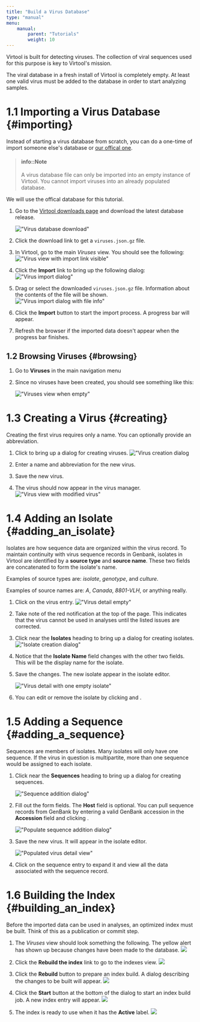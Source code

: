 ```yaml
---
title: "Build a Virus Database"
type: "manual"
menu:
    manual:
        parent: "Tutorials"
        weight: 10
---
```


Virtool is built for detecting viruses. The collection of viral sequences used for this purpose is key to Virtool's mission.

The viral database in a fresh install of Virtool is completely empty. At least one valid virus must be added to the database in order to start analyzing samples.

# 1.1 Importing a Virus Database {#importing}

Instead of starting a virus database from scratch, you can do a one-time of import someone else's database or [our offical one](https://www.virtool.ca/downloads).

> #### info::Note
> A virus database file can only be imported into an empty instance of Virtool. You cannot import viruses into an already populated database.

We will use the offical database for this tutorial.

1. Go to the [Virtool downloads page](https://www.virtool.ca/downloads) and download the latest database release.

   !["Virus database download"](/docs_images/virus_db_download.png)
   
2. Click the download link to get a ``viruses.json.gz`` file.

3. In Virtool, go to the main _Viruses_ view. You should see the following:
   !["Virus view with import link visible"](/docs_images/viruses_import_link.png)
   
4. Click the **Import** link to bring up the following dialog:
   !["Virus import dialog"](/docs_images/viruses_import_dialog_init.png)
   
5. Drag or select the downloaded ``viruses.json.gz`` file. Information about the contents of the file will be shown.
   !["Virus import dialog with file info"](/docs_images/viruses_import_dialog_info.png)
   
6. Click the <i class="i-checkmark"></i> **Import** button to start the import process. A progress bar will appear.

7. Refresh the browser if the imported data doesn't appear when the progress bar finishes.

## 1.2 Browsing Viruses {#browsing}

1. Go to **Viruses** in the main navigation menu
2. Since no viruses have been created, you should see something like this:

   !["Viruses view when empty"](/docs_images/viruses_browse_empty.png)

# 1.3 Creating a Virus {#creating}

Creating the first virus requires only a name. You can optionally provide an abbreviation.

1. Click <i class="vtfont i-new-entry"></i> to bring up a dialog for creating viruses.
   !["Virus creation dialog](/docs_images/viruses_create_ex.png)   
   
2. Enter a name and abbreviation for the new virus.

3. Save the new virus.

4. The virus should now appear in the virus manager.
   !["Virus view with modified virus"](/docs_images/viruses_browse_tmv.png)

# 1.4 Adding an Isolate {#adding_an_isolate}

Isolates are how sequence data are organized within the virus record. To maintain continuity with virus sequence records in Genbank, isolates in Virtool are identified by a **source type** and **source name**. These two fields are concatenated to form the isolate's name.

Examples of source types are: *isolate*, *genotype*, and *culture*.

Examples of source names are: *A*, *Canada*, *8801-VLH*, or anything really.

1. Click on the virus entry.
   !["Virus detail empty"](/docs_images/virus_tmv_empty.png)
   
2. Take note of the red notification at the top of the page. This indicates that the virus cannot be used in analyses until the listed issues are corrected.

3. Click <i class="vtfont i-new-entry"></i> near the **Isolates** heading to bring up a dialog for creating isolates.
   !["Isolate creation dialog"](/docs_images/viruses_isolates_create_ex.png)
   
4. Notice that the **Isolate Name** field changes with the other two fields. This will be the display name for the isolate.

5. Save the changes. The new isolate appear in the isolate editor.

   !["Virus detail with one empty isolate"](/docs_images/viruses_isolates_no_seq.png)
    
6. You can edit or remove the isolate by clicking <i class="vtfont i-pencil"></i> and <i class="vtfont i-remove"></i>.

# 1.5 Adding a Sequence {#adding_a_sequence}

Sequences are members of isolates. Many isolates will only have one sequence. If the virus in question is multipartite,  more than one sequence would be assigned to each isolate.

1. Click <i class="vtfont i-new-entry"></i> near the **Sequences** heading to bring up a dialog for creating sequences.

   !["Sequence addition dialog"](/docs_images/viruses_sequences_create.png)
   
2. Fill out the form fields. The **Host** field is optional. You can pull sequence records from GenBank by entering a valid GenBank accession in the **Accession** field and clicking <i class="vtfont i-wand"></i>.

   !["Populate sequence addition dialog"](/docs_images/viruses_sequences_create_ex.png)   
   
3. Save the new virus. It will appear in the isolate editor.

   !["Populated virus detail view"](/docs_images/viruses_isolates_has_seq.png)
     
4. Click on the sequence entry to expand it and view all the data associated with the sequence record.

# 1.6 Building the Index {#building_an_index}

Before the imported data can be used in analyses, an optimized index must be built. Think of this as a publication or commit step.

1. The _Viruses_ view should look something the following. The yellow alert has shown up because changes have been made to the database.
   ![](/docs_images/viruses_import_changed.png)
   
2. Click the **Rebuild the index** link to go to the indexes view.
   ![](/docs_images/indexes_alert.png)
   
3. Click the <i class="vtfont i-hammer"></i> **Rebuild** button to prepare an index build. A dialog describing the changes to be built will appear.
   ![](/docs_images/index_build_changes.png)
   
4. Click the <i class="vtfont i-hammer"></i> **Start** button at the bottom of the dialog to start an index build job. A new index entry will appear.
   ![](/docs_images/index_build_running.png)
   
5. The index is ready to use when it has the <i class="vtfont i-checkmark"></i> **Active** label.
   ![](/docs_images/index_build_active.png)